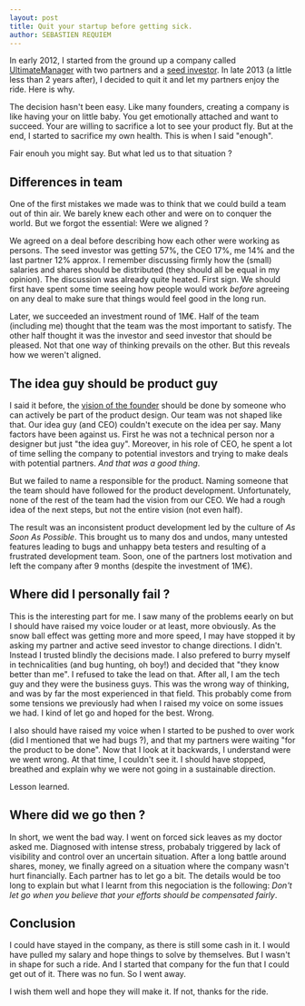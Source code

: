 ```yaml
---
layout: post
title: Quit your startup before getting sick.
author: SEBASTIEN REQUIEM
---
```


<p class="into">In early 2012, I started from the ground up a company called <a href="http://www.ultimatemanager.com" title="Ultimate Manager Fantasy Game">UltimateManager</a> with two partners and a <a href="http://rainmaking.dk" title="Rainmaking">seed investor</a>. In late 2013 (a little less than 2 years after), I decided to quit it and let my partners enjoy the ride. Here is why.</p>

The decision hasn't been easy. Like many founders, creating a company is like having your on little baby. You get emotionally attached and want to succeed. Your are willing to sacrifice a lot to see your product fly. But at the end, I started to sacrifice my own health. This is when I said "enough".

Fair enouh you might say. But what led us to that situation ?

## Differences in team ##

One of the first mistakes we made was to think that we could build a team out of thin air. We barely knew each other and were on to conquer the world. But we forgot the essential: Were we aligned ?

We agreed on a deal before describing how each other were working as persons. The seed investor was getting 57%, the CEO 17%, me 14% and the last partner 12% approx. I remember discussing firmly how the (small) salaries and shares should be distributed (they should all be equal in my opinion). The discussion was already quite heated. First sign. We should first have spent some time seeing how people would work _before_ agreeing on any deal to make sure that things would feel good in the long run.

Later, we succeeded an investment round of 1M€. Half of the team (including me) thought that the team was the most important to satisfy. The other half thought it was the investor and seed investor that should be pleased. Not that one way of thinking prevails on the other. But this reveals how we weren't aligned.

## The idea guy should be product guy ##

I said it before, the [vision of the founder](http://sebastien.requiem.fr/2013/10/14/the-founder-and-the-vision.html) should be done by someone who can actively be part of the product design. Our team was not shaped like that. Our idea guy (and CEO) couldn't execute on the idea per say. Many factors have been against us. First he was not a technical person nor a designer but just "the idea guy". Moreover, in his role of CEO, he spent a lot of time selling the company to potential investors and trying to make deals with potential partners. _And that was a good thing_.

But we failed to name a responsible for the product. Naming someone that the team should have followed for the product development. Unfortunately, none of the rest of the team had the vision from our CEO. We had a rough idea of the next steps, but not the entire vision (not even half).

The result was an inconsistent product development led by the culture of _As Soon As Possible_. This brought us to many dos and undos, many untested features leading to bugs and unhappy beta testers and resulting of a frustrated development team. Soon, one of the partners lost motivation and left the company after 9 months (despite the investment of 1M€).

## Where did I personally fail ? ##

This is the interesting part for me. I saw many of the problems eearly on but I should have raised my voice louder or at least, more obviously. As the snow ball effect was getting more and more speed, I may have stopped it by asking my partner and active seed investor to change directions. I didn't. Instead I trusted blindly the decisions made. I also prefered to burry myself in technicalities (and bug hunting, oh boy!) and decided that "they know better than me". I refused to take the lead on that. After all, I am the tech guy and they were the business guys. This was the wrong way of thinking, and was by far the most experienced in that field. This probably come from some tensions we previously had when I raised my voice on some issues we had. I kind of let go and hoped for the best. Wrong.

I also should have raised my voice when I started to be pushed to over work (did I mentioned that we had bugs ?), and that my partners were waiting "for the product to be done". Now that I look at it backwards, I understand were we went wrong. At that time, I couldn't see it. I should have stopped, breathed and explain why we were not going in a sustainable direction.

Lesson learned.

## Where did we go then ? ##

In short, we went the bad way. I went on forced sick leaves as my doctor asked me. Diagnosed with intense stress, probabaly triggered by lack of visibility and control over an uncertain situation. After a long battle around shares, money, we finally agreed on a situation where the company wasn't hurt financially. Each partner has to let go a bit. The details would be too long to explain but what I learnt from this negociation is the following: _Don't let go when you believe that your efforts should be compensated fairly_.

## Conclusion ##

I could have stayed in the company, as there is still some cash in it. I would have pulled my salary and hope things to solve by themselves. But I wasn't in shape for such a ride. And I started that company for the fun that I could get out of it. There was no fun. So I went away.


I wish them well and hope they will make it. If not, thanks for the ride.
